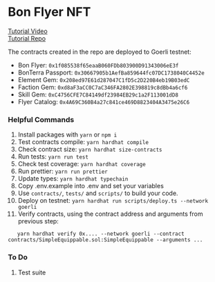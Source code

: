 # Bon Flyer NFT

[Tutorial Video](https://twitter.com/stoicdev0/status/1630240260331323392?utm_source=ethdenver&utm_medium=presentation&utm_campaign=ethdenver)  
[Tutorial Repo](https://github.com/steven2308/snake-soldiers-tutorials)

The contracts created in the repo are deployed to Goerli testnet:
- Bon Flyer: `0x1f085538f65eaaB060FDb803900D91343006eE3f`
- BonTerra Passport: `0x30667905b1AefBa859644fc07DC1738040C4452e`
- Element Gem: `0x208ed97E61d287047C1fD5c2D220B4eb19B03edC`
- Faction Gem: `0xd8aF3aCC0C7aC346FA2802E398819c8dBb4a6cf6`
- Skill Gem: `0xC4756CFE7C84149df23984EB29c1a2F113001dD8`
- Flyer Catalog: `0x4A69C360B4a27c841ce469D8823404A3475e26C6`


### Helpful Commands
1. Install packages with `yarn` or `npm i`
2. Test contracts compile: `yarn hardhat compile`
3. Check contract size: `yarn hardhat size-contracts`
4. Run tests: `yarn run test`
5. Check test coverage: `yarn hardhat coverage`
6. Run prettier: `yarn run prettier`
7. Update types: `yarn hardhat typechain`
8. Copy .env.example into .env and set your variables
9. Use `contracts/`, `tests/` and `scripts/` to build your code.
10. Deploy on testnet: `yarn hardhat run scripts/deploy.ts --network goerli`
11. Verify contracts, using the contract address and arguments from previous step:
   ```
      yarn hardhat verify 0x.... --network goerli --contract contracts/SimpleEquippable.sol:SimpleEquippable --arguments ...
   ```

### To Do
1. Test suite